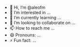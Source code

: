 - 👋 Hi, I’m @aleofm
- 👀 I’m interested in ...
- 🌱 I’m currently learning ...
- 💞️ I’m looking to collaborate on ...
- 📫 How to reach me ...
- 😄 Pronouns: ...
- ⚡ Fun fact: ...

<!---
aleofm/aleofm is a ✨ special ✨ repository because its `README.md` (this file) appears on your GitHub profile.
You can click the Preview link to take a look at your changes.
--->
